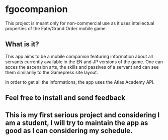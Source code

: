 # fgocompanion

This project is meant only for non-commercial use as it uses intellectual properties of the Fate/Grand Order mobile game.

## What is it?

This app aims to be a mobile companion featuring information about all servants currently available in the EN and JP versions of the game. One can acces the ascension arts, the skills and passives of a servant and can see them similariliy to the Gamepress site layout.

In order to get all the informations, the app uses the Atlas Academy API.

## Feel free to install and send feedback

## This is my first serious project and considering I am a student, I will try to maintain the app as good as I can considering my schedule.
